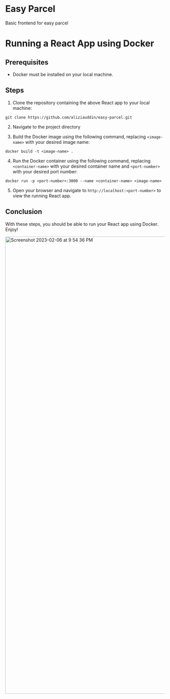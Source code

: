 # Easy Parcel
 Basic frontend for easy parcel
 
# Running a React App using Docker

## Prerequisites

- Docker must be installed on your local machine.

## Steps

1. Clone the repository containing the above React app to your local machine:

`git clone https://github.com/aliziauddin/easy-parcel.git`

2. Navigate to the project directory

3. Build the Docker image using the following command, replacing `<image-name>` with your desired image name:

`docker build -t <image-name> .`


4. Run the Docker container using the following command, replacing `<container-name>` with your desired container name and `<port-number>` with your desired port number:

`docker run -p <port-number>:3000 --name <container-name> <image-name>`


5. Open your browser and navigate to `http://localhost:<port-number>` to view the running React app.

## Conclusion

With these steps, you should be able to run your React app using Docker. Enjoy!


 
<img width="1439" alt="Screenshot 2023-02-06 at 9 54 36 PM" src="https://user-images.githubusercontent.com/51478408/217034382-b640b937-ce18-42c4-9f65-1aa232487b5d.png">
